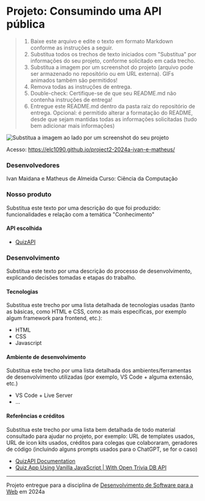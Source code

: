 # Projeto: Consumindo uma API pública

> 1. Baixe este arquivo e edite o texto em formato Markdown conforme as instruções a seguir.
> 2. Substitua todos os trechos de texto iniciados com "Substitua" por informações do seu projeto, conforme solicitado em cada trecho.
> 3. Substitua a imagem por um screenshot do projeto (arquivo pode ser armazenado no repositório ou em URL externa). GIFs animados também são permitidos!
> 4. Remova todas as instruções de entrega.
> 5. Double-check: Certifique-se de que seu README.md não contenha instruções de entrega!
> 6. Entregue este README.md dentro da pasta raiz do repositório de entrega.
> Opcional: é permitido alterar a formatação do README, desde que sejam mantidas todas as informações solicitadas (tudo bem adicionar mais informações)

![Substitua a imagem ao lado por um screenshot do seu projeto](https://mdswanson.com/static/chops-ux-step-4.png "Screenshot do projeto")


Acesso: https://elc1090.github.io/project2-2024a-ivan-e-matheus/


### Desenvolvedores
Ivan Maidana e Matheus de Almeida
Curso: Ciência da Computação


### Nosso produto

Substitua este texto por uma descrição do que foi produzido: funcionalidades e relação com a temática "Conhecimento"


#### API escolhida

- [QuizAPI](https://quizapi.io/)




### Desenvolvimento

Substitua este texto por uma descrição do processo de desenvolvimento, explicando decisões tomadas e etapas do trabalho.


#### Tecnologias

Substitua este trecho por uma lista detalhada de tecnologias usadas (tanto as básicas, como HTML e CSS, como as mais específicas, por exemplo algum framework para frontend, etc.):
- HTML
- CSS
- Javascript

#### Ambiente de desenvolvimento

Substitua este trecho por uma lista detalhada dos ambientes/ferramentas de desenvolvimento utilizadas (por exemplo, VS Code + alguma extensão, etc.)
- VS Code + Live Server
- ...

#### Referências e créditos

Substitua este trecho por uma lista bem detalhada de todo material consultado para ajudar no projeto, por exemplo:  URL de templates usados, URL de icon kits usados, créditos para colegas que colaboraram, geradores de código (incluindo alguns prompts usados para o ChatGPT, se for o caso)
- [QuizAPI Documentation](https://quizapi.io/docs/1.0/overview)
- [Quiz App Using Vanilla JavaScript | With Open Trivia DB API](https://www.youtube.com/watch?v=-cX5jnQgqSM)




---
Projeto entregue para a disciplina de [Desenvolvimento de Software para a Web](http://github.com/andreainfufsm/elc1090-2024a) em 2024a
